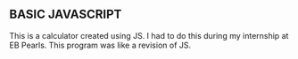 ## BASIC JAVASCRIPT
This is a calculator created using JS. I had to do this during my internship at EB Pearls. This program was like a revision of JS.
